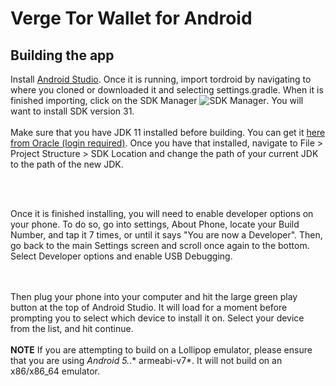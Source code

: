 Verge Tor Wallet for Android
============================


## Building the app

Install [Android Studio](https://developer.android.com/sdk/installing/studio.html). Once it is
running, import tordroid by navigating to where you cloned or downloaded it and selecting
settings.gradle. When it is finished importing, click on the SDK Manager ![SDK Manager](https://developer.android.com/images/tools/sdk-manager-studio.png). 
You will want to install SDK version 31.
<br/><br/>
Make sure that you have JDK 11 installed before building. 
You can get it [here from Oracle (login required)](https://www.oracle.com/pk/java/technologies/javase/jdk11-archive-downloads.html). 
Once you have that installed, navigate to File > Project Structure > SDK Location and change the path of your current JDK to 
the path of the new JDK. 

<br/><br/>

Once it is finished installing, you will need to enable developer options on your phone. To do so,
go into settings, About Phone, locate your Build Number, and tap it 7 times, or until it says
"You are now a Developer". Then, go back to the main Settings screen and scroll once again to the
bottom. Select Developer options and enable USB Debugging.

<br/><br/>
Then plug your phone into your computer and hit the large green play button at the top of
Android Studio. It will load for a moment before prompting you to select which device to install
it on. Select your device from the list, and hit continue.
<br/><br/>
**NOTE**
If you are attempting to build on a Lollipop emulator, please ensure that you are using *Android 5.*.* armeabi-v7*. It will not build on an x86/x86_64 emulator.
